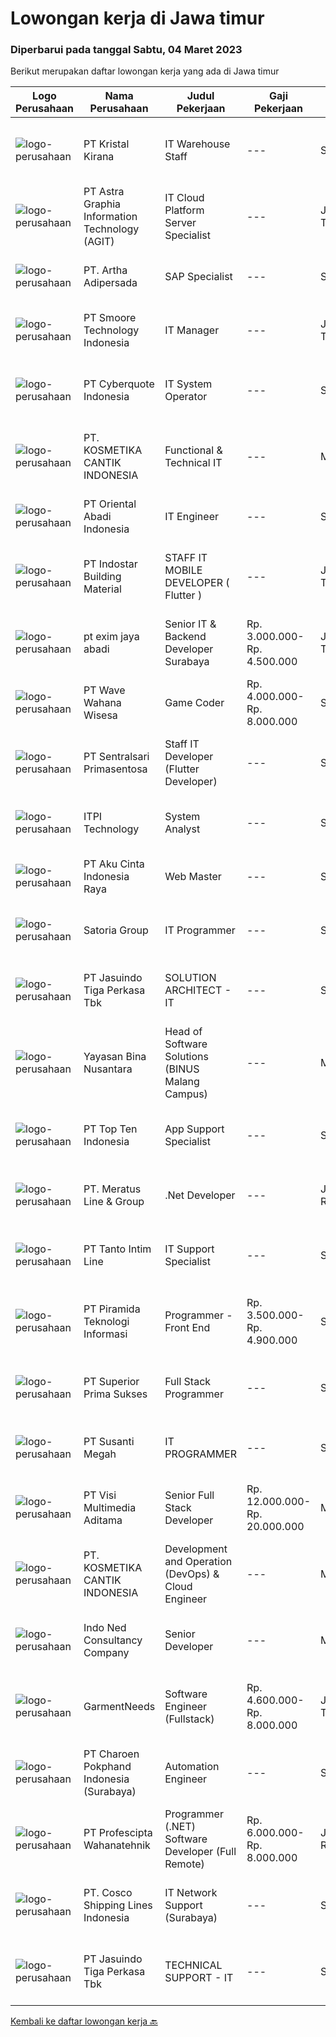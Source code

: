 
  # Lowongan kerja di Jawa timur

  ### Diperbarui pada tanggal Sabtu, 04 Maret 2023

  Berikut merupakan daftar lowongan kerja yang ada di Jawa timur

  |Logo Perusahaan | Nama Perusahaan | Judul Pekerjaan | Gaji Pekerjaan | Lokasi | Deskripsi | Tanggal diunggah | Pranala |
  | -------------- | --------------- | --------------- | --------- | --------- | -------------- | ------- | ----------- |
  |![logo-perusahaan](https://image-service-cdn.seek.com.au/51b06df93d8aa8d3822b05870deedb5ecef3c241/ee4dce1061f3f616224767ad58cb2fc751b8d2dc)|PT Kristal Kirana|IT Warehouse Staff|---|Surabaya|Kualifikasi: Usia maksimal 35 tahun Pendidikan Minimal D3/S1 (Sistem informasi, Teknik komputer, atau sejenis) Mengerti SQL Server Memahami konsep...|Jumat, 03 Maret 2023|https://www.jobstreet.co.id/id/job/it-warehouse-staff-4248339?token=0~cc8bafaa-a543-4960-bb94-bba477d4d345&sectionRank=1&jobId=jobstreet-id-job-4248339|
|![logo-perusahaan](https://image-service-cdn.seek.com.au/d5d24f88bfc047efb4ab9ca95916f2aa61c6dc60/ee4dce1061f3f616224767ad58cb2fc751b8d2dc)|PT Astra Graphia Information Technology (AGIT)|IT Cloud Platform Server Specialist|---|Jawa Timur|- Familiar with IT cloud platform.- Print driver/que Administration on Windows Server Minimal Requirement :1. Have A Bachelor’s degree in information...|Kamis, 02 Maret 2023|https://www.jobstreet.co.id/id/job/it-cloud-platform-server-specialist-4245931?token=0~cc8bafaa-a543-4960-bb94-bba477d4d345&sectionRank=2&jobId=jobstreet-id-job-4245931|
|![logo-perusahaan](https://image-service-cdn.seek.com.au/79f4dc8cf28ba9e26902992e618fd87ebf0393ac/ee4dce1061f3f616224767ad58cb2fc751b8d2dc)|PT. Artha Adipersada|SAP Specialist|---|Surabaya|SYARAT : Pendidikan minimal D3/S1 terkait teknologi informasi dan komputer Pengalaman kerja minimal 1 tahun di bidang IT Programmer/Developer ERP...|Jumat, 03 Maret 2023|https://www.jobstreet.co.id/id/job/sap-specialist-4248100?token=0~cc8bafaa-a543-4960-bb94-bba477d4d345&sectionRank=3&jobId=jobstreet-id-job-4248100|
|![logo-perusahaan](https://image-service-cdn.seek.com.au/716456d528a6305a685328498d9b5d011ac6446a/ee4dce1061f3f616224767ad58cb2fc751b8d2dc)|PT Smoore Technology Indonesia|IT Manager|---|Jawa Timur|Responsibilities and Duties Responsible for the overall planning, design and implementation of IT field in overseas (Indonesia) base. Responsible for...|Selasa, 28 Februari 2023|https://www.jobstreet.co.id/id/job/it-manager-4242210?token=0~cc8bafaa-a543-4960-bb94-bba477d4d345&sectionRank=4&jobId=jobstreet-id-job-4242210|
|![logo-perusahaan](https://image-service-cdn.seek.com.au/5e0de12e9b5a618691961880926bcdb645e26350/ee4dce1061f3f616224767ad58cb2fc751b8d2dc)|PT Cyberquote Indonesia|IT System Operator|---|Surabaya|Job Descriptions: Providing daily support including system health check, batch processing, and data backup handling Monitoring system status and...|Selasa, 28 Februari 2023|https://www.jobstreet.co.id/id/job/it-system-operator-4243260?token=0~cc8bafaa-a543-4960-bb94-bba477d4d345&sectionRank=5&jobId=jobstreet-id-job-4243260|
|![logo-perusahaan](https://image-service-cdn.seek.com.au/a23ed4120d2876f8be2a340ca1a6bca9fe617562/ee4dce1061f3f616224767ad58cb2fc751b8d2dc)|PT. KOSMETIKA CANTIK INDONESIA|Functional & Technical IT|---|Malang|KUALIFIKASI : Pendidikan minimal D4 / S1 Jurusan Sistem Informasi / Teknik Informatika Menguasai MS Office, PHP, &amp; MySQL Memahami HTML, CSS, JS,...|Rabu, 01 Maret 2023|https://www.jobstreet.co.id/id/job/functional-technical-it-4244406?token=0~cc8bafaa-a543-4960-bb94-bba477d4d345&sectionRank=6&jobId=jobstreet-id-job-4244406|
|![logo-perusahaan](https://image-service-cdn.seek.com.au/41cff6c468530acec2fd68c7b4319c716682abf2/ee4dce1061f3f616224767ad58cb2fc751b8d2dc)|PT Oriental Abadi Indonesia|IT Engineer|---|Surabaya|Requirements: Education degree on Management Informatic / Information Technology Understand programming language: PHP, Java Script Understand IT...|Selasa, 28 Februari 2023|https://www.jobstreet.co.id/id/job/it-engineer-4242298?token=0~cc8bafaa-a543-4960-bb94-bba477d4d345&sectionRank=7&jobId=jobstreet-id-job-4242298|
|![logo-perusahaan](https://image-service-cdn.seek.com.au/9fc4c1b1ed53e2b76b1939aca0bbf6389e443bf9/ee4dce1061f3f616224767ad58cb2fc751b8d2dc)|PT Indostar Building Material|STAFF IT MOBILE DEVELOPER ( Flutter )|---|Jawa Timur|Melakukan Pengembangan mobile Apps dengan menggunakan framework flutter Berkolaborasi dengan Cross-Functional Teams untuk mendefinisikan, mendesain,...|Jumat, 03 Maret 2023|https://www.jobstreet.co.id/id/job/staff-it-mobile-developer-flutter-4235692?token=0~cc8bafaa-a543-4960-bb94-bba477d4d345&sectionRank=8&jobId=jobstreet-id-job-4235692|
|![logo-perusahaan](https://i.ibb.co/sqvTCh9/112815900-stock-vector-no-image-available-icon-flat-vector.webp)|pt exim jaya abadi|Senior IT & Backend Developer Surabaya|Rp. 3.000.000-Rp. 4.500.000|Jawa Timur|Good leadership Experience in using Laravel Good SQL Knowledge ( We are using maria DB) Knowing OOP in PHP Experience in creating REST API Being...|Kamis, 02 Maret 2023|https://www.jobstreet.co.id/id/job/senior-it-backend-developer-surabaya-4234247?token=0~cc8bafaa-a543-4960-bb94-bba477d4d345&sectionRank=9&jobId=jobstreet-id-job-4234247|
|![logo-perusahaan](https://image-service-cdn.seek.com.au/13b861e6c20f5349593fa5508864d3c70fbdcf0c/ee4dce1061f3f616224767ad58cb2fc751b8d2dc)|PT Wave Wahana Wisesa|Game Coder|Rp. 4.000.000-Rp. 8.000.000|Surabaya|Deskripsi PekerjaanKhusus Game coder1. (umur &lt;35), S1, related major.2. Memiliki kemampuan bahasa pemrograman C / C++3. Memiliki pemahaman...|Jumat, 03 Maret 2023|https://www.jobstreet.co.id/id/job/game-coder-4235294?token=0~cc8bafaa-a543-4960-bb94-bba477d4d345&sectionRank=10&jobId=jobstreet-id-job-4235294|
|![logo-perusahaan](https://image-service-cdn.seek.com.au/80604713fb78dc938a509ac0cdab0e37efb0cf49/ee4dce1061f3f616224767ad58cb2fc751b8d2dc)|PT Sentralsari Primasentosa|Staff IT Developer (Flutter Developer)|---|Sidoarjo|Usia maksimal 30 tahun D3 / S1 Teknik Informatika Memahami dan berpengalaman dalam mendevelop dengan bahasa pemrograman Dart (Flutter) Menguasai T-SQL...|Rabu, 01 Maret 2023|https://www.jobstreet.co.id/id/job/staff-it-developer-flutter-developer-4224647?token=0~cc8bafaa-a543-4960-bb94-bba477d4d345&sectionRank=11&jobId=jobstreet-id-job-4224647|
|![logo-perusahaan](https://image-service-cdn.seek.com.au/98cf8be91a4838d84adb61ee2829fa1c9ac89720/ee4dce1061f3f616224767ad58cb2fc751b8d2dc)|ITPI  Technology|System Analyst|---|Surabaya|Menerjemahkan keinginan user atau pengguna sistem informasi menjadi rancangan sistem teknologi informasi. Merancang sebuah aplikasi berbasis PC atau...|Kamis, 02 Maret 2023|https://www.jobstreet.co.id/id/job/system-analyst-4247076?token=0~cc8bafaa-a543-4960-bb94-bba477d4d345&sectionRank=12&jobId=jobstreet-id-job-4247076|
|![logo-perusahaan](https://image-service-cdn.seek.com.au/0eebd53f1833707950d51d6fd57164cd99df5079/ee4dce1061f3f616224767ad58cb2fc751b8d2dc)|PT Aku Cinta Indonesia Raya|Web Master|---|Surabaya|Job Description: Development of websites on a WordPress-based platform Updating and maintaining existing WordPress websites, including content...|Kamis, 02 Maret 2023|https://www.jobstreet.co.id/id/job/web-master-4225347?token=0~cc8bafaa-a543-4960-bb94-bba477d4d345&sectionRank=13&jobId=jobstreet-id-job-4225347|
|![logo-perusahaan](https://image-service-cdn.seek.com.au/5d4519f59a36720e634ace9c5b5048b1bda0c7d3/ee4dce1061f3f616224767ad58cb2fc751b8d2dc)|Satoria Group|IT Programmer|---|Surabaya|Qualifications : Maximum 35 years of age, min. Bachelor Degree (S1) in Information Technology / Information System / Computer Science At least 3...|Rabu, 01 Maret 2023|https://www.jobstreet.co.id/id/job/it-programmer-4232496?token=0~cc8bafaa-a543-4960-bb94-bba477d4d345&sectionRank=14&jobId=jobstreet-id-job-4232496|
|![logo-perusahaan](https://image-service-cdn.seek.com.au/f9cd043f1011fee386470591649d3e30b502df59/ee4dce1061f3f616224767ad58cb2fc751b8d2dc)|PT Jasuindo Tiga Perkasa Tbk|SOLUTION ARCHITECT - IT|---|Sidoarjo|KUALIFIKASI : Pendidikan minimal S1 Teknik Informatika Pengalaman minimal 3 tahun Memiliki pengetahuan dan pemahaman tentang pemrograman mobile...|Rabu, 01 Maret 2023|https://www.jobstreet.co.id/id/job/solution-architect-it-4231923?token=0~cc8bafaa-a543-4960-bb94-bba477d4d345&sectionRank=15&jobId=jobstreet-id-job-4231923|
|![logo-perusahaan](https://image-service-cdn.seek.com.au/299dad8efc22bd883e751be779b1e6f409671577/ee4dce1061f3f616224767ad58cb2fc751b8d2dc)|Yayasan Bina Nusantara|Head of Software Solutions (BINUS Malang Campus)|---|Malang|Job Description: Ensure the effectiveness of the system development process in Software Solution Department Reviews and analyze requirements,...|Jumat, 03 Maret 2023|https://www.jobstreet.co.id/id/job/head-of-software-solutions-binus-malang-campus-4247886?token=0~cc8bafaa-a543-4960-bb94-bba477d4d345&sectionRank=16&jobId=jobstreet-id-job-4247886|
|![logo-perusahaan](https://image-service-cdn.seek.com.au/8e86fff3c70facef1203342ab142b3d7d881f1e2/ee4dce1061f3f616224767ad58cb2fc751b8d2dc)|PT Top Ten Indonesia|App Support Specialist|---|Surabaya|PT. TOP TEN INDONESIA, sangat percaya bahwa keluarga tidak hanya muncul dari ikatan darah saja, namun rasa SALING PERCAYA, KETERBUKAAN dan KERJASAMA...|Selasa, 28 Februari 2023|https://www.jobstreet.co.id/id/job/app-support-specialist-4243228?token=0~cc8bafaa-a543-4960-bb94-bba477d4d345&sectionRank=17&jobId=jobstreet-id-job-4243228|
|![logo-perusahaan](https://image-service-cdn.seek.com.au/302de58d1836c55aeb76e723df51b76dba526b16/ee4dce1061f3f616224767ad58cb2fc751b8d2dc)|PT. Meratus Line & Group|.Net Developer|---|Jakarta Raya|PLACEMENT WILL BE IN SURABAYAJob Purpose:To develop and maintain high quality applications in collaboration with both internal and external...|Jumat, 03 Maret 2023|https://www.jobstreet.co.id/id/job/.net-developer-4235752?token=0~cc8bafaa-a543-4960-bb94-bba477d4d345&sectionRank=18&jobId=jobstreet-id-job-4235752|
|![logo-perusahaan](https://image-service-cdn.seek.com.au/85670eaae6acdae6d7820dc71f96ebe75335b5b5/ee4dce1061f3f616224767ad58cb2fc751b8d2dc)|PT Tanto Intim Line|IT Support Specialist|---|Surabaya|Reqruitments:- Bachelor degree in IT Network and Hardware- Minimum 3 years experience in related position- Good Working knowledge of all desktop...|Rabu, 01 Maret 2023|https://www.jobstreet.co.id/id/job/it-support-specialist-4245203?token=0~cc8bafaa-a543-4960-bb94-bba477d4d345&sectionRank=19&jobId=jobstreet-id-job-4245203|
|![logo-perusahaan](https://image-service-cdn.seek.com.au/e8445bcc1be156734861642eec51ced7ef2716a2/ee4dce1061f3f616224767ad58cb2fc751b8d2dc)|PT Piramida Teknologi Informasi|Programmer - Front End|Rp. 3.500.000-Rp. 4.900.000|Surabaya|Programmer - Front End dituntut untuk memberikan solusi desain yang responsif dan optimal bagi pengguna. Pengembangan software dapat mencakup berbagai...|Kamis, 02 Maret 2023|https://www.jobstreet.co.id/id/job/programmer-front-end-4246659?token=0~cc8bafaa-a543-4960-bb94-bba477d4d345&sectionRank=20&jobId=jobstreet-id-job-4246659|
|![logo-perusahaan](https://image-service-cdn.seek.com.au/c392f9cd52b6738a8feebe6fec11019006c23da0/ee4dce1061f3f616224767ad58cb2fc751b8d2dc)|PT Superior Prima Sukses|Full Stack Programmer|---|Surabaya|Develop a mobile application from set up until ready to use Frontend and backend developer Qualifications: Max. age 32 years old Bachelor degree from...|Kamis, 02 Maret 2023|https://www.jobstreet.co.id/id/job/full-stack-programmer-4226134?token=0~cc8bafaa-a543-4960-bb94-bba477d4d345&sectionRank=21&jobId=jobstreet-id-job-4226134|
|![logo-perusahaan](https://image-service-cdn.seek.com.au/a4bd21e797144fdcfd88d8631ab922a4fd37415e/ee4dce1061f3f616224767ad58cb2fc751b8d2dc)|PT Susanti Megah|IT PROGRAMMER|---|Surabaya|TANGGUNG JAWAB &amp; TUGAS UTAMA:  Membuat dan memelihara semua program yang berjalan dalam ERP (SAP Business One) Memastikan program SAP terintegrasi...|Senin, 27 Februari 2023|https://www.jobstreet.co.id/id/job/it-programmer-4240086?token=0~cc8bafaa-a543-4960-bb94-bba477d4d345&sectionRank=22&jobId=jobstreet-id-job-4240086|
|![logo-perusahaan](https://image-service-cdn.seek.com.au/b8528c389ba1b59ec14f571684d5a518b5b2a7b1/ee4dce1061f3f616224767ad58cb2fc751b8d2dc)|PT Visi Multimedia Aditama|Senior Full Stack Developer|Rp. 12.000.000-Rp. 20.000.000|Malang|Responsibilities: Develop application using ReactJs and/or NextJS. Work closely with Product Leader to design and build new features and insightful...|Kamis, 02 Maret 2023|https://www.jobstreet.co.id/id/job/senior-full-stack-developer-4245816?token=0~cc8bafaa-a543-4960-bb94-bba477d4d345&sectionRank=23&jobId=jobstreet-id-job-4245816|
|![logo-perusahaan](https://image-service-cdn.seek.com.au/a23ed4120d2876f8be2a340ca1a6bca9fe617562/ee4dce1061f3f616224767ad58cb2fc751b8d2dc)|PT. KOSMETIKA CANTIK INDONESIA|Development and Operation (DevOps) & Cloud Engineer|---|Malang|KUALIFIKASI : Pendidikan minimal S1 / D4 jurusan sistem informasi / teknik informatika Memiliki pengalaman kerja minimal 3 tahun pada posisi...|Rabu, 01 Maret 2023|https://www.jobstreet.co.id/id/job/development-and-operation-devops-cloud-engineer-4223905?token=0~cc8bafaa-a543-4960-bb94-bba477d4d345&sectionRank=24&jobId=jobstreet-id-job-4223905|
|![logo-perusahaan](https://image-service-cdn.seek.com.au/0a642188b6f444564b4e7d0e61cdd79a37cdf0fa/ee4dce1061f3f616224767ad58cb2fc751b8d2dc)|Indo Ned Consultancy Company|Senior Developer|---|Malang|About UsWe are Exp Inc and we make games for learning and development. Clients come to us us for apps, tools and interventions. Think city games, but...|Jumat, 03 Maret 2023|https://www.jobstreet.co.id/id/job/senior-developer-4227177?token=0~cc8bafaa-a543-4960-bb94-bba477d4d345&sectionRank=25&jobId=jobstreet-id-job-4227177|
|![logo-perusahaan](https://i.ibb.co/sqvTCh9/112815900-stock-vector-no-image-available-icon-flat-vector.webp)|GarmentNeeds|Software Engineer (Fullstack)|Rp. 4.600.000-Rp. 8.000.000|Jawa Timur|Requirements:Junior Software Engineer (Fullstack) minimum 1 years experience with Laravel &amp; MySQL/PostgreSQL minimum 1 years experience with...|Kamis, 02 Maret 2023|https://www.jobstreet.co.id/id/job/software-engineer-fullstack-4234075?token=0~cc8bafaa-a543-4960-bb94-bba477d4d345&sectionRank=26&jobId=jobstreet-id-job-4234075|
|![logo-perusahaan](https://image-service-cdn.seek.com.au/4b4c29b8a55b230a17846e954f7b9007b2959d5e/ee4dce1061f3f616224767ad58cb2fc751b8d2dc)|PT Charoen Pokphand Indonesia (Surabaya)|Automation Engineer|---|Sidoarjo|Perancangan program baru Pengembangan program yang sudah ada Maintenance bahwa program yang ada selalu update (jika ada mesin baru, dipastikan juga...|Selasa, 28 Februari 2023|https://www.jobstreet.co.id/id/job/automation-engineer-4243205?token=0~cc8bafaa-a543-4960-bb94-bba477d4d345&sectionRank=27&jobId=jobstreet-id-job-4243205|
|![logo-perusahaan](https://image-service-cdn.seek.com.au/4663f64cab4371d33d6297cc71eeb065c9b02be8/ee4dce1061f3f616224767ad58cb2fc751b8d2dc)|PT Profescipta Wahanatehnik|Programmer (.NET)  Software Developer (Full Remote)|Rp. 6.000.000-Rp. 8.000.000|Jakarta Raya|Responsibilities : Full Remote. Any candidates across Indonesia are welcome, Develop efficient code based on Functional requirements from business...|Selasa, 28 Februari 2023|https://www.jobstreet.co.id/id/job/programmer-.net-software-developer-full-remote-4243478?token=0~cc8bafaa-a543-4960-bb94-bba477d4d345&sectionRank=28&jobId=jobstreet-id-job-4243478|
|![logo-perusahaan](https://image-service-cdn.seek.com.au/8de3a095faf67a2bce71e8b1377f1be1060f04d9/ee4dce1061f3f616224767ad58cb2fc751b8d2dc)|PT. Cosco Shipping Lines Indonesia|IT Network Support (Surabaya)|---|Surabaya|Requirements: Diploma or Bachelor Degree from reputable university (GPA minimum 3.00) Having experience relevant to this role will be advantage...|Jumat, 24 Februari 2023|https://www.jobstreet.co.id/id/job/it-network-support-surabaya-4239315?token=0~cc8bafaa-a543-4960-bb94-bba477d4d345&sectionRank=29&jobId=jobstreet-id-job-4239315|
|![logo-perusahaan](https://image-service-cdn.seek.com.au/f9cd043f1011fee386470591649d3e30b502df59/ee4dce1061f3f616224767ad58cb2fc751b8d2dc)|PT Jasuindo Tiga Perkasa Tbk|TECHNICAL SUPPORT - IT|---|Sidoarjo|KUALIFIKASI : Pendidikan minimal D3/S1 Teknik Informatika Pengalaman minimal 1 tahun di bidang yang sama...|Jumat, 24 Februari 2023|https://www.jobstreet.co.id/id/job/technical-support-it-4238775?token=0~cc8bafaa-a543-4960-bb94-bba477d4d345&sectionRank=30&jobId=jobstreet-id-job-4238775|


  [Kembali ke daftar lowongan kerja 🔙](../README.md#daftar-lowongan-kerja)
  